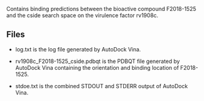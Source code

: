 Contains binding predictions between the bioactive compound F2018-1525 and the cside search space on the virulence factor rv1908c.

## Files

- log.txt is the log file generated by AutoDock Vina.

- rv1908c_F2018-1525_cside.pdbqt is the PDBQT file generated by AutoDock Vina containing the orientation and binding location of F2018-1525.

- stdoe.txt is the combined STDOUT and STDERR output of AutoDock Vina.

